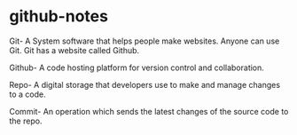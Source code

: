 # github-notes

Git- A System software that helps people make websites. Anyone can use Git. Git has a website called Github.

Github- A code hosting platform for version control and collaboration.

Repo-  A digital storage that developers use to make and manage changes to a code.

Commit- An operation which sends the latest changes of the source code to the repo.
